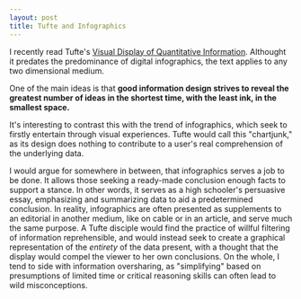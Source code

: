 ```yaml
---
layout: post
title: Tufte and Infographics
---
```


I recently read Tufte's [Visual Display of Quantitative Information](http://www.amazon.com/Visual-Display-Quantitative-Information/dp/096139210X). Althought it predates the predominance of digital infographics, the text applies to any two dimensional medium. 

One of the main ideas is that **good information design strives to reveal the greatest number of ideas in the shortest time, with the least ink, in the smallest space.** 

It's interesting to contrast this with the trend of infographics, which seek to firstly entertain through visual experiences. Tufte would call this "chartjunk," as its design does nothing to contribute to a user's real comprehension of the underlying data. 

I would argue for somewhere in between, that infographics serves a job to be done. It allows those seeking a ready-made conclusion enough facts to support a stance. In other words, it serves as a high schooler's persuasive essay, emphasizing and summarizing data to aid a predetermined conclusion. In reality, infographics are often presented as supplements to an editorial in another medium, like on cable or in an article, and serve much the same purpose. A Tufte disciple would find the practice of willful filtering of information reprehensible, and would instead seek to create a graphical representation of the *entirety* of the data present, with a thought that the display would compel the viewer to her own conclusions. On the whole, I tend to side with information oversharing, as "simplifying" based on presumptions of limited time or critical reasoning skills can often lead to wild misconceptions.
